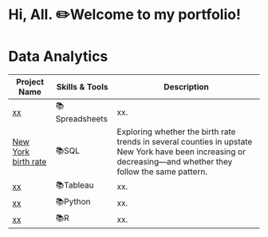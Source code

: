 # Hi, All. ✏️Welcome to my portfolio!

# Data Analytics
| Project Name | Skills & Tools | Description | 
|---|---|---|
|[xx](xx)|📚Spreadsheets|xx.|
|[New York birth rate](https://github.com/dtatianamorales11/SQL.git)|📚SQL|Exploring whether the birth rate trends in several counties in upstate New York have been increasing or decreasing—and whether they follow the same pattern.|
|[xx](xx)|📚Tableau|xx.|
|[xx](xx)|📚Python|xx.|
|[xx](xx)|📚R|xx.|
